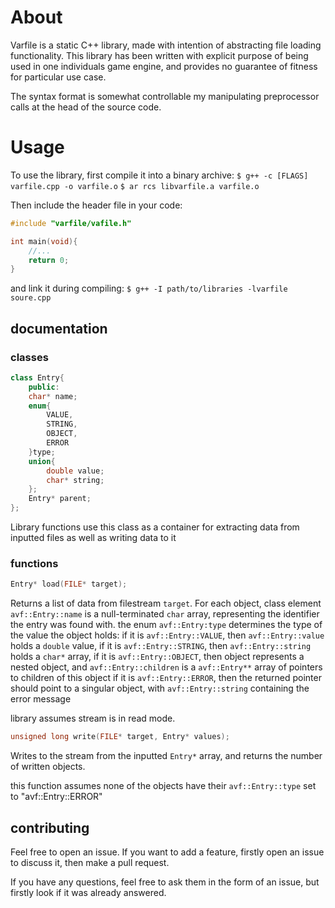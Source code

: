 # About
Varfile is a static C++ library, made with intention of abstracting
file loading functionality.
This library has been written with explicit purpose of being used in one
individuals game engine, and provides no guarantee of fitness for particular
use case.

The syntax format is somewhat controllable my manipulating preprocessor calls at
the head of the source code.

# Usage
To use the library, first compile it into a binary archive:
`$ g++ -c [FLAGS] varfile.cpp -o varfile.o`
`$ ar rcs libvarfile.a varfile.o`

Then include the header file in your code:
``` c++
#include "varfile/vafile.h"

int main(void){
	//...
	return 0;
}
```
and link it during compiling:
`$ g++ -I path/to/libraries -lvarfile soure.cpp`
## documentation
### classes
```c++
class Entry{
	public:
	char* name;
	enum{
		VALUE,
		STRING,
		OBJECT,
		ERROR
	}type;
	union{
		double value;
		char* string;
	};
	Entry* parent;
};
``` 
Library functions use this class as a container for extracting data from
inputted files as well as writing data to it

### functions
```c++
Entry* load(FILE* target);
``` 
Returns a list of data from filestream `target`. For each object, class element
`avf::Entry::name` is a null-terminated `char` array, representing the identifier
the entry was found with. the enum `avf::Entry:type` determines the type of the
value the object holds:
if it is `avf::Entry::VALUE`, then `avf::Entry::value` holds a `double` value,
if it is `avf::Entry::STRING`, then `avf::Entry::string` holds a `char*` array,
if it is `avf::Entry::OBJECT`, then object represents a nested object, and `avf::Entry::children` is a `avf::Entry**` array of pointers to children of this object
if it is `avf::Entry::ERROR`, then the returned pointer should point to a singular object, with `avf::Entry::string` containing the error message

library assumes stream is in read mode.

```c++
unsigned long write(FILE* target, Entry* values);
``` 

Writes to the stream from the inputted `Entry*` array, and returns the number
of written objects.

this function assumes none of the objects have their `avf::Entry::type` set to "avf::Entry::ERROR"

## contributing

Feel free to open an issue. If you want to add a feature, firstly open an issue
to discuss it, then make a pull request.

If you have any questions, feel free to ask them in the form of an issue, but
firstly look if it was already answered.
